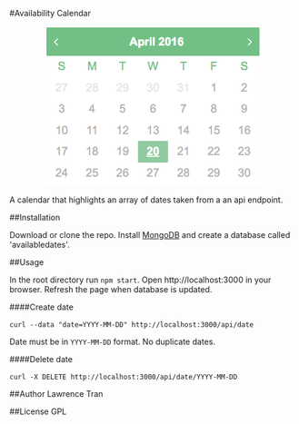 #Availability Calendar

<p align="center">
<img src="/assets/preview.png" />
</p>

A calendar that highlights an array of dates taken from a an api endpoint.

##Installation

Download or clone the repo. Install [MongoDB](https://www.mongodb.org/downloads#production) and create a database called 'availabledates'.

##Usage

In the root directory run `npm start`. Open http://localhost:3000 in your browser. Refresh the page when database is updated.

####Create date
```
curl --data "date=YYYY-MM-DD" http://localhost:3000/api/date
```
Date must be in `YYYY-MM-DD` format. No duplicate dates.

####Delete date
```
curl -X DELETE http://localhost:3000/api/date/YYYY-MM-DD
```

##Author
Lawrence Tran

##License
GPL